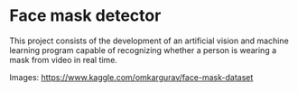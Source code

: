 # Face mask detector
This project consists of the development of an artificial vision and machine learning program capable of recognizing whether a person is wearing a mask from video in real time.

Images: https://www.kaggle.com/omkargurav/face-mask-dataset
